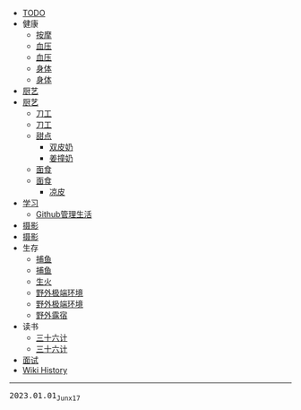 - [TODO](/TODO)
- 健康
  - [按摩](/0094_健康_按摩)
  - [血压](/健康_血压)
  - [血压](/0088_健康_血压)
  - [身体](/健康_身体)
  - [身体](/0087_健康_身体)
- [厨艺](/厨艺)
- [厨艺](/0084_厨艺)
  - [刀工](/0085_厨艺_刀工)
  - [刀工](/厨艺_刀工)
  - [甜点](/厨艺_甜点)
    - [双皮奶](/厨艺_甜点_双皮奶)
    - [姜撞奶](/厨艺_甜点_姜撞奶)
  - [面食](/厨艺_面食)
  - [面食](/0079_厨艺_面食)
    - [凉皮](/厨艺_面食_凉皮)
- [学习](/学习)
  - [Github管理生活](/学习_Github管理生活)
- [摄影](/0089_摄影)
- [摄影](/摄影)
- 生存
  - [捕鱼](/生存_捕鱼)
  - [捕鱼](/0073_生存_捕鱼)
  - [生火](/0093_生存_生火)
  - [野外极端环境](/0072_生存_野外极端环境)
  - [野外极端环境](/生存_野外极端环境)
  - [野外露宿](/生存_野外露宿)
- 读书
  - [三十六计](/0081_读书_三十六计)
  - [三十六计](/读书_三十六计)
- [面试](/面试)
- [Wiki History](/hist)

---
<kbd>2023.01.01<sub>Junx17</sub></kbd>
